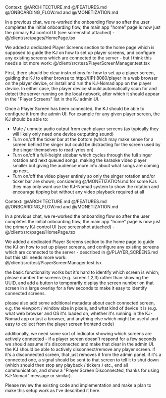 Context: @/ARCHITECTURE.md @/FEATURES.md @/ONBOARDING_FLOW.md and @/MONETIZATION.md 

In a previous chat, we re-worked the onboarding flow so after the user completes the initial onboarding flow, the main app "home" page is now just the primary KJ control UI (see screenshot attached) - @/client/src/pages/HomePage.tsx 

We added a dedicated Player Screens section to the home page which is supposed to guide the KJ on how to set up player screens, and configure any existing screens which are connected to the server - but I think this needs a lot more work: @/client/src/test/PlayerScreenManager.test.tsx 

First, there should be clear instructions for how to set up a player screen, guiding the KJ to either browse to http://[IP]:8080/player in a web browser on the player device, or install and run the KJ-Nomad app on the player device. In either case, the player device should automatically scan for and detect the server running on the local network, after which it should appear in the "Player Screens" list in the KJ admin UI.

Once a Player Screen has been connected, the KJ should be able to configure it from the admin UI. For example for any given player screen, the KJ should be able to:
- Mute / unmute audio output from each player screens (as typically they will likely only need one device outputting sound)
- Turn on/off the ticker bar at the bottom (which may make sense for a screen behind the singer but could be distracting for the screen used by the singer themselves to read lyrics on)
- Turn on/off a full-height sidebar which cycles through the full singer rotation and next queued songs, making the karaoke video player smaller but giving the audience more info about what songs are coming up next.
- Turn on/off the video player entirely so only the singer rotation and/or ticker bar are shown; considering @/MONETIZATION.md for some KJs they may only want use the KJ-Nomad system to show the rotation and encourage tipping but without any video playback required at all

Context: @/ARCHITECTURE.md @/FEATURES.md @/ONBOARDING_FLOW.md and @/MONETIZATION.md 

In a previous chat, we re-worked the onboarding flow so after the user completes the initial onboarding flow, the main app "home" page is now just the primary KJ control UI (see screenshot attached) - @/client/src/pages/HomePage.tsx 

We added a dedicated Player Screens section to the home page to guide the KJ on how to set up player screens, and configure any existing screens which are connected to the server - described in @/PLAYER_SCREENS.md  but this still needs more work: @/client/src/test/PlayerScreenManager.test.tsx  

the basic functionality works but it's hard to identify which screen is which; please number the screens (e.g. screen 1,2,3) rather than showing the UUID, and add a button to temporarily display the screen number on that screen in a large overlay for a few seconds to make it easy to identify connected screens.

please also add some additional metadata about each connected screen, e.g. the viewport / window size in pixels, and what kind of device it is (e.g. what web browser and OS it's loaded on, whether it's running in the KJ-Nomad app or just a browser, and anything else which might be useful and easy to collect from the player screen frontend code)

additionally, we need some sort of indicator showing which screens are actively connected - if a player screen doesn't respond for a few seconds we should assume it's disconnected and make that clear in the admin UI. the KJ should be able to actively disconnect/remove any player screen. if it's a disconnected screen, that just removes it from the admin panel. if it's a connected one, a signal should be sent to that screen to tell it to shut down (which should then stop any playback / tickers / etc., end all communication, and show a "Player Screen Disconnected, thanks for using KJ-Nomad" message or similar).

Please review the existing code and implementation and make a plan to make this setup work as I've described it here.